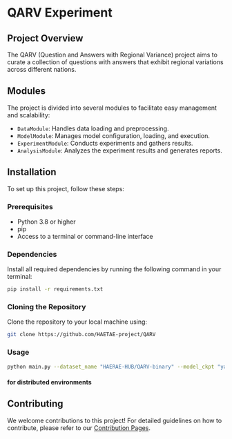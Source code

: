 # QARV Experiment

## Project Overview
The QARV (Question and Answers with Regional Variance) project aims to curate a collection of questions with answers that exhibit regional variations across different nations.

## Modules
The project is divided into several modules to facilitate easy management and scalability:
- `DataModule`: Handles data loading and preprocessing.
- `ModelModule`: Manages model configuration, loading, and execution.
- `ExperimentModule`: Conducts experiments and gathers results.
- `AnalysisModule`: Analyzes the experiment results and generates reports.

## Installation
To set up this project, follow these steps:

### Prerequisites
- Python 3.8 or higher
- pip
- Access to a terminal or command-line interface

### Dependencies
Install all required dependencies by running the following command in your terminal:

```bash
pip install -r requirements.txt
```

### Cloning the Repository
Clone the repository to your local machine using:

```bash
git clone https://github.com/HAETAE-project/QARV
```

### Usage 

```bash
python main.py --dataset_name "HAERAE-HUB/QARV-binary" --model_ckpt "yanolja/EEVE-Korean-Instruct-10.8B-v1.0"

```
#### for distributed environments

## Contributing

We welcome contributions to this project! For detailed guidelines on how to contribute, please refer to our [Contribution Pages](https://github.com/guijinSON/QARV/tree/main).

